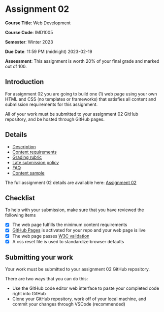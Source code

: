# Assignment 02

**Course Title**: Web Development

**Course Code**: IMD1005

**Semester**: Winter 2023

**Due Date**: 11:59 PM (midnight) 2023-02-19

**Assessment**: This assignment is worth 20% of your final grade and marked out of 100.

## Introduction  

For assignment 02 you are going to build one (1) web page using your own HTML and CSS (no templates or frameworks) that satisfies all content and submission requirements for this assignment.

All of your work must be submitted to your assignment 02 GitHub repository, and be hosted through GitHub pages.

## Details

* [Description](https://github.com/imd1005-web-development-winter-2023/assignment-02#description)
* [Content requirements](https://github.com/imd1005-web-development-winter-2023/assignment-02#content-requirements)
* [Grading rubric](https://github.com/imd1005-web-development-winter-2023/assignment-02#grading-rubric)
* [Late submission policy](https://github.com/imd1005-web-development-winter-2023/assignment-02#late-submissions)
* [FAQ](https://github.com/imd1005-web-development-winter-2023/assignment-02#frequently-asked-questions-faq)
* [Content sample](https://github.com/imd1005-web-development-winter-2023/assignment-02#content-requirements-sample)

The full assignment 02 details are available here: [Assignment 02](https://github.com/imd1005-web-development-winter-2023/assignment-02)

## Checklist 

To help with your submission, make sure that you have reviewed the following items

- [X] The web page fulfills the minimum content requirements
- [X] [GitHub Pages](https://docs.github.com/en/pages) is activated for your repo and your web page is live
- [X] The web page passes [W3C validation](https://validator.w3.org/#validate_by_uri)
- [X] A css reset file is used to standardize browser defaults

## Submitting your work

Your work must be submitted to your assignment 02 GitHub repository.

There are two ways that you can do this: 

* Use the GitHub code editor web interface to paste your completed code right into GitHub 
* Clone your GitHub repository, work off of your local machine, and commit your changes through VSCode (recommended) 
